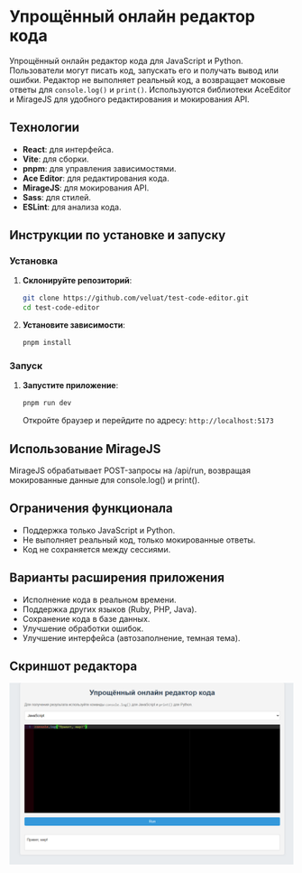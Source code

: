 # Упрощённый онлайн редактор кода

Упрощённый онлайн редактор кода для JavaScript и Python. Пользователи могут писать код, запускать его и получать вывод или ошибки. Редактор не выполняет реальный код, а возвращает моковые ответы для `console.log()` и `print()`. Используются библиотеки AceEditor и MirageJS для удобного редактирования и мокирования API.

## Технологии

- **React**: для интерфейса.
- **Vite**: для сборки.
- **pnpm**: для управления зависимостями.
- **Ace Editor**: для редактирования кода.
- **MirageJS**: для мокирования API.
- **Sass**: для стилей.
- **ESLint**: для анализа кода.

## Инструкции по установке и запуску

### Установка

1. **Склонируйте репозиторий**:

    ```bash
   git clone https://github.com/veluat/test-code-editor.git
   cd test-code-editor
    ```

2. **Установите зависимости**:

    ```bash
    pnpm install
    ```

### Запуск

1. **Запустите приложение**:

    ```bash
    pnpm run dev
    ```
   
   Откройте браузер и перейдите по адресу: `http://localhost:5173`

## Использование MirageJS

MirageJS обрабатывает POST-запросы на /api/run, возвращая мокированные данные для console.log() и print().

## Ограничения функционала

- Поддержка только JavaScript и Python.
- Не выполняет реальный код, только мокированные ответы.
- Код не сохраняется между сессиями.

## Варианты расширения приложения

- Исполнение кода в реальном времени.
- Поддержка других языков (Ruby, PHP, Java).
- Сохранение кода в базе данных.
- Улучшение обработки ошибок.
- Улучшение интерфейса (автозаполнение, темная тема).

## Скриншот редактора

![Скриншот редактора кода](public/assets/image.png)